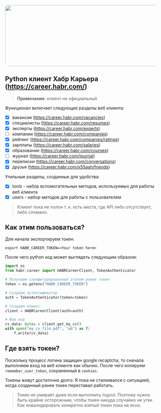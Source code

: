 <style>
.cover-image {
    height: 200px;
    width: 3000px;
    object-fit: cover;
    margin-top: 10px;
    border-radius: 10px;
}
</style>

<img class="cover-image" src="https://career.habr.com/images/career_share.png" alt="">

## Python клиент Хабр Карьера (https://career.habr.com/)

> **Примечание**: клиент не официальный

Функционал включает следующие разделы веб клиента:
- [x] вакансии (https://career.habr.com/vacancies)
- [x] специалисты (https://career.habr.com/resumes)
- [x] эксперты (https://career.habr.com/experts)
- [ ] компании (https://career.habr.com/companies)
- [x] рейтинг (https://career.habr.com/companies/ratings)
- [x] зарплаты (https://career.habr.com/salaries)
- [x] образование (https://career.habr.com/courses)
- [ ] журнал (https://career.habr.com/journal)
- [x] переписки (https://career.habr.com/conversations)
- [x] друзья (https://career.habr.com/x55aah/friends)

Утильные разделы, созданные для удобства:
- [x] tools - набор вспомогательных методов, используемых для работы веб клиента
- [x] users - набор методов для работы с пользователем

> Клиент пока не полон т. к. есть места, где API либо отсутствует, либо сломано.

## Как этим пользоваться?

Для начала экспортируем токен:
```shell
export HABR_CAREER_TOKEN=<Your token here>
```
После чего python код может выглядеть следующим образом:
```python
import os
from habr.career import HABRCareerClient, TokenAuthenticator

# Получаем сконфигурированный этапом ранее токен
token = os.getenv("HABR_CAREER_TOKEN")

# Создаем аутентификатор
auth = TokenAuthenticator(token=token)

# Создаем клиент
client = HABRCareerClient(auth=auth)

# Ваш код
cv_data: bytes = client.get_my_cv()
with open("my_cv_file.pdf", "wb") as f:
    f.write(cv_data)
```

## Где взять токен?

Поскольку процесс логина защищен google recaptcha, то сначала выполняем вход
на веб клиенте как обычно. После чего копируем `remember_user_token`, сохраненный в `cookies`.

Токены живут достаточно долго. Я пока не сталкивался с ситуацией, когда созданный ранее токен
переставал работать.

> Токен не умирает даже если выполнить logout. Поэтому нужно быть крайне осторожным,
> чтобы токен никуда случайно не утек. Как инвалидировать конкретно взятый токен
> пока не ясно.